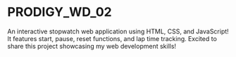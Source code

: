 # PRODIGY_WD_02
An interactive stopwatch web application using HTML, CSS, and JavaScript!  It features start, pause, reset functions, and lap time tracking. Excited to share this project showcasing my web development skills!
